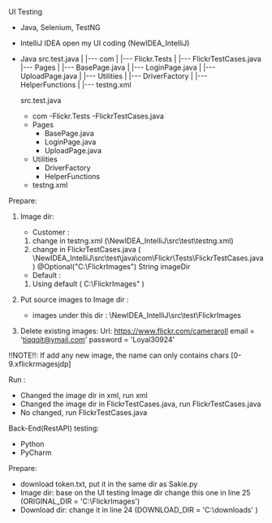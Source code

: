UI Testing
 - Java, Selenium, TestNG
 - IntelliJ IDEA open my UI coding (NewIDEA_IntelliJ)
 - Java
    src.test.java
     |
     |--- com
     |     |--- Flickr.Tests
     |               |---  FlickrTestCases.java
     |--- Pages
     |       |--- BasePage.java
     |       |--- LoginPage.java
     |       |--- UploadPage.java
     |
     |--- Utilities
     |        |--- DriverFactory
     |        |--- HelperFunctions
     |
     |--- testng.xml


    src.test.java
	- com
		-Flickr.Tests
			-FlickrTestCases.java
	- Pages
		- BasePage.java
		- LoginPage.java
		- UploadPage.java
	- Utilities
		- DriverFactory
		- HelperFunctions
	- testng.xml


Prepare:
 1. Image dir:
    - Customer : 
	1. change in testng.xml (\NewIDEA_IntelliJ\src\test\testng.xml)
	   <parameter name="imageDir" value="C:\FlickrImages"/>
           <!-- imageDir's name can only contains chars [0-9.xflickrmagesjdp\] -->
	2. change in FlickrTestCases.java ( \NewIDEA_IntelliJ\src\test\java\com\Flickr\Tests\FlickrTestCases.java)
	   @Optional("C:\\FlickrImages") String imageDir
     - Default :
	1. Using default ( C:\FlickrImages" )

 2. Put source images to Image dir :
     - images under this dir : \NewIDEA_IntelliJ\src\test\FlickrImages

 3. Delete existing images:
	Url: https://www.flickr.com/cameraroll
	email = 'tiqqqit@ymail.com'
 	password = 'Loyal30924'

!!NOTE!!: If add any new image, the name can only contains chars [0-9.xflickrmagesjdp\]

Run :
 - Changed the image dir in xml, run xml
 - Changed the image dir in FlickrTestCases.java, run FlickrTestCases.java
 - No changed, run FlickrTestCases.java


Back-End(RestAPI) testing:
 - Python
 - PyCharm
 
Prepare:
 - download token.txt, put it in the same dir as Sakie.py
 - Image dir: base on the UI testing Image dir change this one in line 25 (ORIGINAL_DIR = 'C:\FlickrImages')
 - Download dir: change it in line 24 (DOWNLOAD_DIR = 'C:\downloads' )
